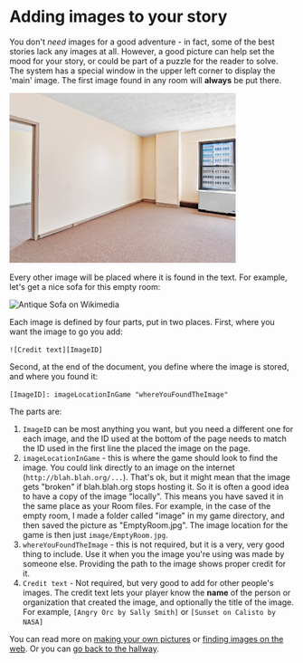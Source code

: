 # Adding images to your story

You don't *need* images for a good adventure - in fact, some of the
best stories lack any images at all. However, a good picture can help
set the mood for your story, or could be part of a puzzle for the
reader to solve. The system has a special window in the upper left
corner to display the 'main' image. The first image found in any room will
**always** be put there.

[//]: # (This is the 'main' image that will go in the upper left window)
![Empty Room on Wikimedia][MainImage]

Every other image will be placed where it is found in the text. For
example, let's get a nice sofa for this empty room:

[//]: # (This image will 'stay' in this part of the page)
![Antique Sofa on Wikimedia][FancySofa]

Each image is defined by four parts, put in two places. First, where
you want the image to go you add:

`![Credit text][ImageID]`

Second, at the end of the document, you define where the image is
stored, and where you found it:

`[ImageID]: imageLocationInGame "whereYouFoundTheImage"`

The parts are:

1. `ImageID` can be most anything you want, but you need a different
   one for each image, and the ID used at the bottom of the page needs
   to match the ID used in the first line the placed the image on the
   page.
1. `imageLocationInGame` - this is where the game should look to find
   the image. You could link directly to an image on the internet
   (`http://blah.blah.org/...`). That's ok, but it might mean that the
   image gets "broken" if blah.blah.org stops hosting it. So it is
   often a good idea to have a copy of the image "locally". This means
   you have saved it in the same place as your Room files. For
   example, in the case of the empty room, I made a folder called
   "image" in my game directory, and then saved the picture as
   "EmptyRoom.jpg". The image location for the game is then just
   `image/EmptyRoom.jpg`.
1. `whereYouFoundTheImage` - this is not required, but it is a very,
   very good thing to include. Use it when you the image you're using
   was made by someone else. Providing the path to the image shows
   proper credit for it.
1. `Credit text` - Not required, but very good to add for other
   people's images. The credit text lets your player know the **name**
   of the person or organization that created the image, and
   optionally the title of the image. For example,
   `[Angry Orc by Sally Smith]` or `[Sunset on Calisto by NASA]`

You can read more on [making your own pictures](CreatingImages.md) or
[finding images on the web](FindingImages.md). Or you can
[go back to the hallway](AboutMarkdown.md).


[//]: # (The main image is stored locally in the 'image' folder)
[MainImage]: image/EmptyRoom.jpg "https://commons.wikimedia.org/wiki/File:Rank_10_Biltmore_Tower_Q1611_Living_Room.jpg"

[//]: # (I am linking directly to the sofa image on wikimedia.org)
[FancySofa]: https://upload.wikimedia.org/wikipedia/commons/thumb/e/e8/Antikes_Sofa_Diwan_1880_furniert.jpg/320px-Antikes_Sofa_Diwan_1880_furniert.jpg "https://commons.wikimedia.org/wiki/File:Antikes_Sofa_Diwan_1880_furniert.jpg"

